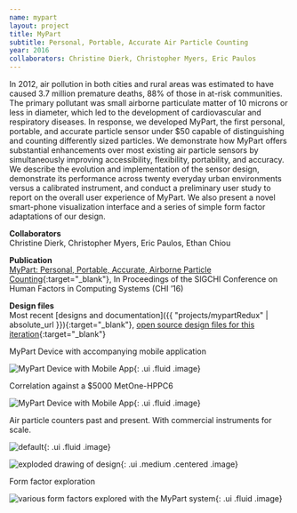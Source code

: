 ```yaml
---
name: mypart
layout: project 
title: MyPart
subtitle: Personal, Portable, Accurate Air Particle Counting
year: 2016
collaborators: Christine Dierk, Christopher Myers, Eric Paulos
---
```



In 2012, air pollution in both cities and rural areas was estimated to have caused 3.7 million premature deaths, 88% of those in at-risk communities. The primary pollutant was small airborne particulate matter of 10 microns or less in diameter, which led to the development of cardiovascular and respiratory diseases. In response, we developed MyPart, the first personal, portable, and accurate particle sensor under $50 capable of distinguishing and counting differently sized particles. We demonstrate how MyPart offers substantial enhancements over most existing air particle sensors by simultaneously improving accessibility, flexibility, portability, and accuracy. We describe the evolution and implementation of the sensor design, demonstrate its performance across twenty everyday urban environments versus a calibrated instrument, and conduct a preliminary user study to report on the overall user experience of MyPart. We also present a novel smart-phone visualization interface and a series of simple form factor adaptations of our design.

**Collaborators**<br>
Christine Dierk, Christopher Myers, Eric Paulos, Ethan Chiou

**Publication**<br>
[MyPart: Personal, Portable, Accurate, Airborne Particle Counting](https://dl.acm.org/citation.cfm?doid=2858036.2858571){:target="_blank"}, In Proceedings of the SIGCHI Conference on Human Factors in Computing Systems (CHI ’16)

**Design files**<br>
Most recent [designs and documentation]({{ "projects/mypartRedux" | absolute_url }}){:target="_blank"}, [open source design files for this iteration](https://github.com/rutian/MyPart/releases/tag/v0.0){:target="_blank"}

<div class="ui divider"></div>

MyPart Device with accompanying mobile application

![MyPart Device with Mobile App](https://farm2.staticflickr.com/1582/23938802319_466e7a74ce_b.jpg ){: .ui .fluid .image}

Correlation against a $5000 MetOne-HPPC6 

![MyPart Device with Mobile App](https://farm2.staticflickr.com/1559/24198456402_b44abb48a2_b.jpg ){: .ui .fluid .image}

Air particle counters past and present. With commercial instruments for scale.

![default](https://farm2.staticflickr.com/1590/24224127171_0d80c73364_b.jpg ){: .ui .fluid .image}


![exploded drawing of design](https://farm2.staticflickr.com/1663/24011058040_c566919305_h.jpg){: .ui .medium .centered .image}

Form factor exploration

![various form factors explored with the MyPart system](https://farm2.staticflickr.com/1489/24224136681_e81e1367d0_b.jpg ){: .ui .fluid .image}


